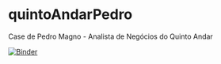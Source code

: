 # quintoAndarPedro
Case de Pedro Magno - Analista de Negócios do Quinto Andar

[![Binder](https://mybinder.org/badge_logo.svg)](https://mybinder.org/v2/gh/fourall/quintoAndarPedro/main?labpath=quintoAndarCase.ipynb)
